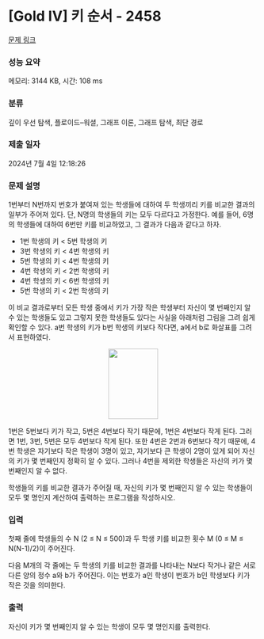 # [Gold IV] 키 순서 - 2458 

[문제 링크](https://www.acmicpc.net/problem/2458) 

### 성능 요약

메모리: 3144 KB, 시간: 108 ms

### 분류

깊이 우선 탐색, 플로이드–워셜, 그래프 이론, 그래프 탐색, 최단 경로

### 제출 일자

2024년 7월 4일 12:18:26

### 문제 설명

<p>1번부터 N번까지 번호가 붙여져 있는 학생들에 대하여 두 학생끼리 키를 비교한 결과의 일부가 주어져 있다. 단, N명의 학생들의 키는 모두 다르다고 가정한다. 예를 들어, 6명의 학생들에 대하여 6번만 키를 비교하였고, 그 결과가 다음과 같다고 하자.</p>

<ul>
	<li>1번 학생의 키 < 5번 학생의 키</li>
	<li>3번 학생의 키 < 4번 학생의 키</li>
	<li>5번 학생의 키 < 4번 학생의 키</li>
	<li>4번 학생의 키 < 2번 학생의 키</li>
	<li>4번 학생의 키 < 6번 학생의 키</li>
	<li>5번 학생의 키 < 2번 학생의 키</li>
</ul>

<p>이 비교 결과로부터 모든 학생 중에서 키가 가장 작은 학생부터 자신이 몇 번째인지 알 수 있는 학생들도 있고 그렇지 못한 학생들도 있다는 사실을 아래처럼 그림을 그려 쉽게 확인할 수 있다. a번 학생의 키가 b번 학생의 키보다 작다면, a에서 b로 화살표를 그려서 표현하였다.</p>

<p style="text-align: center;"><img alt="" src="https://upload.acmicpc.net/8f9e2484-a3aa-4b97-b1fa-387df4ae58d0/-/preview/" style="width: 100px; height: 142px;"></p>

<p>1번은 5번보다 키가 작고, 5번은 4번보다 작기 때문에, 1번은 4번보다 작게 된다. 그러면 1번, 3번, 5번은 모두 4번보다 작게 된다. 또한 4번은 2번과 6번보다 작기 때문에, 4번 학생은 자기보다 작은 학생이 3명이 있고, 자기보다 큰 학생이 2명이 있게 되어 자신의 키가 몇 번째인지 정확히 알 수 있다. 그러나 4번을 제외한 학생들은 자신의 키가 몇 번째인지 알 수 없다.</p>

<p>학생들의 키를 비교한 결과가 주어질 때, 자신의 키가 몇 번째인지 알 수 있는 학생들이 모두 몇 명인지 계산하여 출력하는 프로그램을 작성하시오.</p>

### 입력 

 <p>첫째 줄에 학생들의 수 N (2 ≤ N ≤ 500)과 두 학생 키를 비교한 횟수 M (0 ≤ M ≤ N(N-1)/2)이 주어진다.</p>

<p>다음 M개의 각 줄에는 두 학생의 키를 비교한 결과를 나타내는 N보다 작거나 같은 서로 다른 양의 정수 a와 b가 주어진다. 이는 번호가 a인 학생이 번호가 b인 학생보다 키가 작은 것을 의미한다.</p>

### 출력 

 <p>자신이 키가 몇 번째인지 알 수 있는 학생이 모두 몇 명인지를 출력한다.</p>

